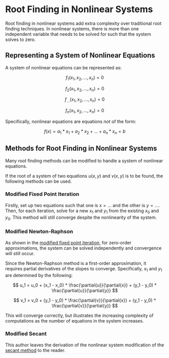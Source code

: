 # Root Finding in Nonlinear Systems

Root finding in nonlinear systems add extra complexity over traditional root finding techniques. In nonlinear systems, there is more than one independent variable that needs to be solved for such that the system solves to zero.

## Representing a System of Nonlinear Equations

A system of nonlinear equations can be represented as:

$$
f_1(x_1, x_2, ..., x_n) = 0
$$

$$
f_2(x_1, x_2, ..., x_n) = 0
$$

$$
f_{...}(x_1, x_2, ..., x_n) = 0
$$

$$
f_n(x_1, x_2, ..., x_n) = 0
$$

Specifically, nonlinear equations are equations *not* of the form:

$$
f(x) = a_1 * x_1 + a_2 * x_2 + ... + a_n * x_n = b
$$

## Methods for Root Finding in Nonlinear Systems

Many root finding methods can be modified to handle a system of nonlinear equations.

If the root of a system of two equations $u(x,y)$ and $v(x,y)$ is to be found, the following methods can be used.

### Modified Fixed Point Iteration

Firstly, set up two equations such that one is $x = ...$ and the other is $y = ...$. Then, for each iteration, solve for a new $x_1$ and $y_1$ from the existing $x_0$ and $y_0$. This method will still converge despite the nonlinearity of the system.

### Modified Newton-Raphson

As shown in the [modified fixed point iteration](#modified-fixed-point-iteration), for zero-order approximations, the system can be solved independently and convergence will still occur.

Since the Newton-Raphson method is a first-order approximation, it requires partial derivatives of the slopes to converge. Specifically, $x_1$ and $y_1$ are determined by the following:

$$
u_1 = u_0 + (x_1 - x_0) * \frac{\partial{u}}{\partial{x}} + (y_1 - y_0) * \frac{\partial{u}}{\partial{y}}
$$

$$
v_1 = v_0 + (y_1 - y_0) * \frac{\partial{v}}{\partial{x}} + (y_1 - y_0) * \frac{\partial{v}}{\partial{y}}
$$

This will converge correctly, but illustrates the increasing complexity of computations as the number of equations in the system increases.

### Modified Secant

This author leaves the derivation of the nonlinear system modification of the [secant method](/secant-method) to the reader.

